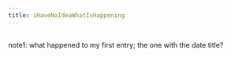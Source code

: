 ```yaml
---
title: iHaveNoIdeaWhatIsHappening
---
```


## 

note1: what happened to my first entry; the one with the date title?
